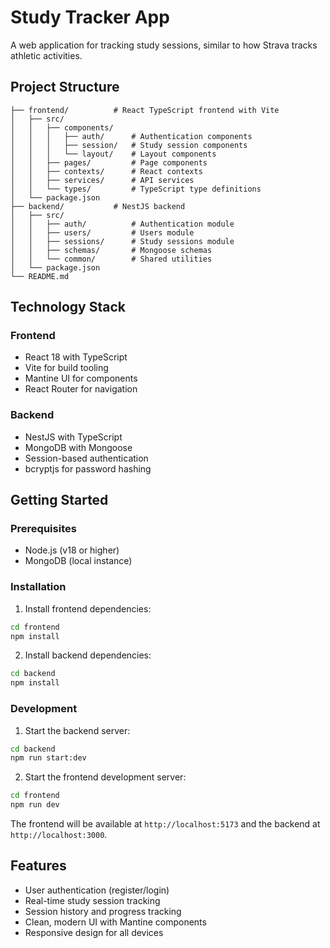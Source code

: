 # Study Tracker App

A web application for tracking study sessions, similar to how Strava tracks athletic activities.

## Project Structure

```
├── frontend/          # React TypeScript frontend with Vite
│   ├── src/
│   │   ├── components/
│   │   │   ├── auth/      # Authentication components
│   │   │   ├── session/   # Study session components
│   │   │   └── layout/    # Layout components
│   │   ├── pages/         # Page components
│   │   ├── contexts/      # React contexts
│   │   ├── services/      # API services
│   │   └── types/         # TypeScript type definitions
│   └── package.json
├── backend/           # NestJS backend
│   ├── src/
│   │   ├── auth/          # Authentication module
│   │   ├── users/         # Users module
│   │   ├── sessions/      # Study sessions module
│   │   ├── schemas/       # Mongoose schemas
│   │   └── common/        # Shared utilities
│   └── package.json
└── README.md
```

## Technology Stack

### Frontend
- React 18 with TypeScript
- Vite for build tooling
- Mantine UI for components
- React Router for navigation

### Backend
- NestJS with TypeScript
- MongoDB with Mongoose
- Session-based authentication
- bcryptjs for password hashing

## Getting Started

### Prerequisites
- Node.js (v18 or higher)
- MongoDB (local instance)

### Installation

1. Install frontend dependencies:
```bash
cd frontend
npm install
```

2. Install backend dependencies:
```bash
cd backend
npm install
```

### Development

1. Start the backend server:
```bash
cd backend
npm run start:dev
```

2. Start the frontend development server:
```bash
cd frontend
npm run dev
```

The frontend will be available at `http://localhost:5173` and the backend at `http://localhost:3000`.

## Features

- User authentication (register/login)
- Real-time study session tracking
- Session history and progress tracking
- Clean, modern UI with Mantine components
- Responsive design for all devices